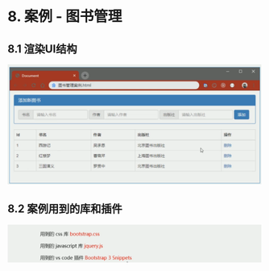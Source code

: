 # 8. 案例 - 图书管理

## 8.1 渲染UI结构

![image-20230715180437279](8_案例-图书管理.assets/image-20230715180437279.png)

## 8.2 案例用到的库和插件

![image-20230715180545590](8_案例-图书管理.assets/image-20230715180545590.png)
